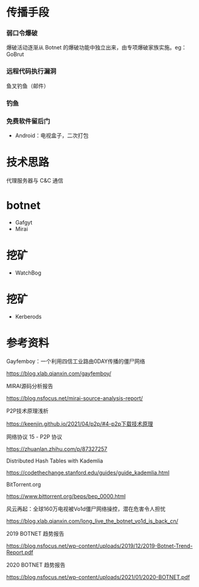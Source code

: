 # 传播手段

### 弱口令爆破

爆破活动逐渐从 Botnet 的爆破功能中独立出来，由专项爆破家族实施。eg：GoBrut

### 远程代码执行漏洞

鱼叉钓鱼（邮件）

### 钓鱼

### 免费软件留后门

- Android：电视盒子，二次打包

# 技术思路

代理服务器与 C&C 通信

# botnet

- Gafgyt
- Mirai

# 挖矿

- WatchBog

# 挖矿

- Kerberods

# 参考资料


Gayfemboy：一个利用四信工业路由0DAY传播的僵尸网络

https://blog.xlab.qianxin.com/gayfemboy/

MIRAI源码分析报告

https://blog.nsfocus.net/mirai-source-analysis-report/

P2P技术原理浅析

https://keenjin.github.io/2021/04/p2p/#4-p2p下载技术原理

网络协议 15 - P2P 协议

https://zhuanlan.zhihu.com/p/87327257

Distributed Hash Tables with Kademlia

https://codethechange.stanford.edu/guides/guide_kademlia.html

BitTorrent.org

https://www.bittorrent.org/beps/bep_0000.html

风云再起：全球160万电视被Vo1d僵尸网络操控，潜在危害令人担忧

https://blog.xlab.qianxin.com/long_live_the_botnet_vo1d_is_back_cn/

2019 BOTNET 趋势报告

https://blog.nsfocus.net/wp-content/uploads/2019/12/2019-Botnet-Trend-Report.pdf

2020 BOTNET 趋势报告

https://blog.nsfocus.net/wp-content/uploads/2021/01/2020-BOTNET.pdf